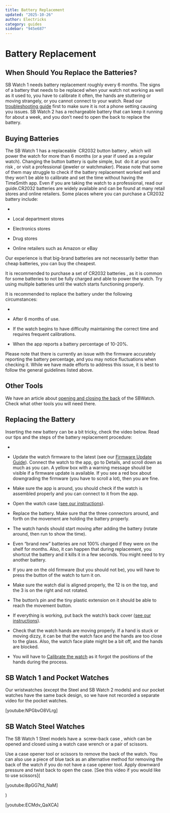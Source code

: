 ```yaml
---
title: Battery Replacement
updated: "2025-10-26"
author: Electricks
category: guides
sidebar: "945e687"
---
```


# Battery Replacement

## When Should You Replace the Batteries?

SB Watch 1 needs battery replacement roughly every 6 months. The signs of a battery that needs to be replaced when your watch not working as well as it used to, you have to calibrate it often, the hands are stuttering or moving strangely, or you cannot connect to your watch. Read our [troubleshooting guide](https://electricks.info/docs/sbwatch/troubleshooting/) first to make sure it is not a phone setting causing you issues.
SB Watch 2 has a rechargeable battery that can keep it running for about a week, and you don’t need to open the back to replace the battery.

## Buying Batteries

The SB Watch 1 has a replaceable  CR2032 button battery , which will power the watch for more than 6 months (or a year if used as a regular watch). Changing the button battery is quite simple, but  do it at your own risk , or visit a professional (jeweler or watchmaker). Please note that some of them may struggle to check if the battery replacement worked well and they won’t be able to calibrate and set the time without having the TimeSmith app. Even if you are taking the watch to a professional, read our guide.CR2032 batteries are widely available and can be found at many retail stores and online retailers. Some places where you can purchase a CR2032 battery include:

-

- Local department stores

- Electronics stores

- Drug stores

- Online retailers such as Amazon or eBay

Our experience is that big-brand batteries are not necessarily better than cheap batteries, you can buy the cheapest.

It is recommended to purchase a set of CR2032 batteries , as it is common for some batteries to not be fully charged and able to power the watch. Try using multiple batteries until the watch starts functioning properly.

It is recommended to replace the battery under the following circumstances:

-

- After 6 months of use.

- If the watch begins to have difficulty maintaining the correct time and requires frequent calibrations.

- When the app reports a battery percentage of 10-20%.

Please note that there is currently an issue with the firmware accurately reporting the battery percentage, and you may notice fluctuations when checking it. While we have made efforts to address this issue, it is best to follow the general guidelines listed above.

## Other Tools

We have an article about [opening and closing the back](https://electricks.info/docs/sbwatch/opening-closing-the-back/) of the SBWatch. Check what other tools you will need there.

## Replacing the Battery

Inserting the new battery can be a bit tricky, check the video below. Read our tips and the steps of the battery replacement procedure:

-

- Update the watch firmware to the latest (see our [Firmware Update Guide](https://timesmith.info/firmware-update)). Connect the watch to the app, go to Details, and scroll down as much as you can. A yellow box with a warning message should be visible if a firmware update is available. If you see a red box about downgrading the firmware (you have to scroll a lot), then you are fine.

- Make sure the app is around, you should check if the watch is assembled properly and you can connect to it from the app.

- Open the watch case ([see our instructions](https://electricks.info/docs/sbwatch/opening-closing-the-back/)).

- Replace the battery. Make sure that the three connectors around, and forth on the movement are holding the battery properly.

- The watch hands should start moving after adding the battery (rotate around, then run to show the time).

- Even “brand new” batteries are not 100% charged if they were on the shelf for months. Also, it can happen that during replacement, you shortcut the battery and it kills it in a few seconds. You might need to try another battery.

- If you are on the old firmware (but you should not be), you will have to press the button of the watch to turn it on.

- Make sure the watch dial is aligned properly, the 12 is on the top, and the 3 is on the right and not rotated.

- The button’s pin and the tiny plastic extension on it should be able to reach the movement button.

- If everything is working, put back the watch’s back cover ([see our instructions](https://electricks.info/docs/sbwatch/opening-closing-the-back/)).

- Check that the watch hands are moving properly. If a hand is stuck or moving dizzy, it can be that the watch face and the hands are too close to the glass. Also, the watch face plate might be a bit off, and the hands are blocked.

- You will have to [Calibrate the watch](https://electricks.info/docs/sbwatch/calibration/) as it forgot the positions of the hands during the process.

## SB Watch 1 and Pocket Watches

Our wristwatches (except the Steel and SB Watch 2 models) and our pocket watches have the same back design, so we have not recorded a separate video for the pocket watches.

[youtube:NPGbvO8VLrg]

## SB Watch Steel Watches

The SB Watch 1 Steel models have a  screw-back case , which can be opened and closed using a watch case wrench or a pair of scissors.

Use a case opener tool or scissors to remove the back of the watch. You can also use a piece of blue tack as an alternative method for removing the back of the watch if you do not have a case opener tool. Apply downward pressure and twist back to open the case. [See this video if you would like to use scissors](

[youtube:BpGG7td_NaM]

)

[youtube:ECMdv_QaXCA]
